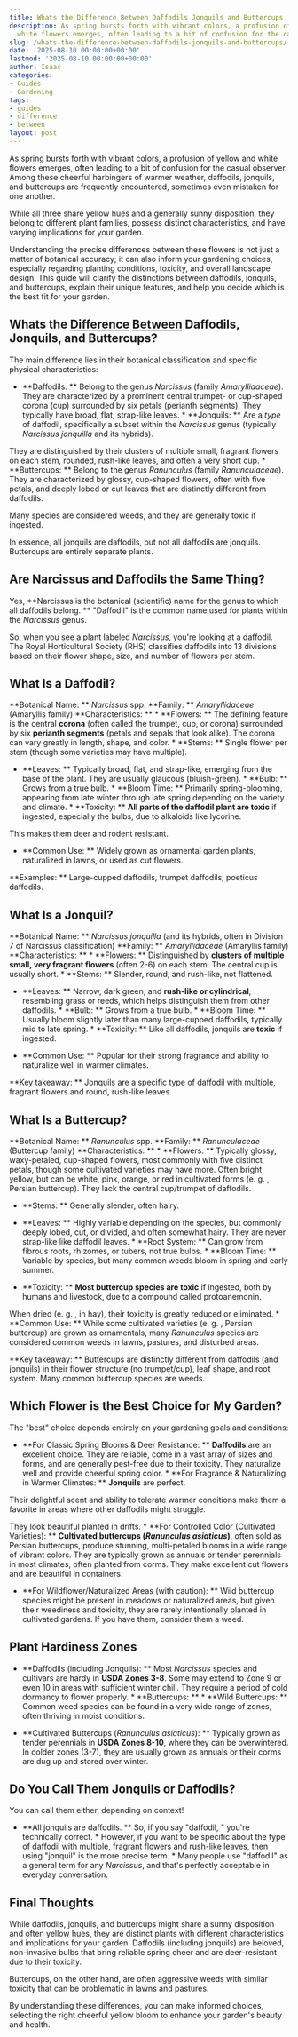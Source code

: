 ```yaml
---
title: Whats the Difference Between Daffodils Jonquils and Buttercups
description: As spring bursts forth with vibrant colors, a profusion of yellow and
  white flowers emerges, often leading to a bit of confusion for the casual observer.
slug: /whats-the-difference-between-daffodils-jonquils-and-buttercups/
date: '2025-08-10 00:00:00+00:00'
lastmod: '2025-08-10 00:00:00+00:00'
author: Isaac
categories:
- Guides
- Gardening
tags:
- guides
- difference
- between
layout: post
---
```

As spring bursts forth with vibrant colors, a profusion of yellow and white flowers emerges, often leading to a bit of confusion for the casual observer. Among these cheerful harbingers of warmer weather, daffodils, jonquils, and buttercups are frequently encountered, sometimes even mistaken for one another.

While all three share yellow hues and a generally sunny disposition, they belong to different plant families, possess distinct characteristics, and have varying implications for your garden.

Understanding the precise differences between these flowers is not just a matter of botanical accuracy; it can also inform your gardening choices, especially regarding planting conditions, toxicity, and overall landscape design. This guide will clarify the distinctions between daffodils, jonquils, and buttercups, explain their unique features, and help you decide which is the best fit for your garden.

## Whats the [Difference](https://pestpolicy.com/difference-between-a-bee-and-a-wasps-nest/) [Between](https://pestpolicy.com/difference-between-ceiling-paint-and-wall-paint/) Daffodils, Jonquils, and Buttercups?

The main difference lies in their botanical classification and specific physical characteristics:

* **Daffodils: ** Belong to the genus *Narcissus* (family *Amaryllidaceae*). They are characterized by a prominent central trumpet- or cup-shaped corona (cup) surrounded by six petals (perianth segments). They typically have broad, flat, strap-like leaves. * **Jonquils: ** Are a *type* of daffodil, specifically a subset within the *Narcissus* genus (typically *Narcissus jonquilla* and its hybrids).

They are distinguished by their clusters of multiple small, fragrant flowers on each stem, rounded, rush-like leaves, and often a very short cup. * **Buttercups: ** Belong to the genus *Ranunculus* (family *Ranunculaceae*). They are characterized by glossy, cup-shaped flowers, often with five petals, and deeply lobed or cut leaves that are distinctly different from daffodils.

Many species are considered weeds, and they are generally toxic if ingested.

In essence, all jonquils are daffodils, but not all daffodils are jonquils. Buttercups are entirely separate plants.

##  Are Narcissus and Daffodils the Same Thing?

Yes, **Narcissus is the botanical (scientific) name for the genus to which all daffodils belong. ** "Daffodil" is the common name used for plants within the *Narcissus* genus.

So, when you see a plant labeled *Narcissus*, you're looking at a daffodil. The Royal Horticultural Society (RHS) classifies daffodils into 13 divisions based on their flower shape, size, and number of flowers per stem.

##  What Is a Daffodil?

**Botanical Name: ** *Narcissus* spp. **Family: ** *Amaryllidaceae* (Amaryllis family) **Characteristics: ** * **Flowers: ** The defining feature is the central **corona** (often called the trumpet, cup, or corona) surrounded by six **perianth segments** (petals and sepals that look alike). The corona can vary greatly in length, shape, and color. * **Stems: ** Single flower per stem (though some varieties may have multiple).

* **Leaves: ** Typically broad, flat, and strap-like, emerging from the base of the plant. They are usually glaucous (bluish-green). * **Bulb: ** Grows from a true bulb. * **Bloom Time: ** Primarily spring-blooming, appearing from late winter through late spring depending on the variety and climate. * **Toxicity: ** **All parts of the daffodil plant are toxic** if ingested, especially the bulbs, due to alkaloids like lycorine.

This makes them deer and rodent resistant.

* **Common Use: ** Widely grown as ornamental garden plants, naturalized in lawns, or used as cut flowers.

**Examples: ** Large-cupped daffodils, trumpet daffodils, poeticus daffodils.

##  What Is a Jonquil?

**Botanical Name: ** *Narcissus jonquilla* (and its hybrids, often in Division 7 of Narcissus classification) **Family: ** *Amaryllidaceae* (Amaryllis family) **Characteristics: ** * **Flowers: ** Distinguished by **clusters of multiple small, very fragrant flowers** (often 2-6) on each stem. The central cup is usually short. * **Stems: ** Slender, round, and rush-like, not flattened.

* **Leaves: ** Narrow, dark green, and **rush-like or cylindrical**, resembling grass or reeds, which helps distinguish them from other daffodils. * **Bulb: ** Grows from a true bulb. * **Bloom Time: ** Usually bloom slightly later than many large-cupped daffodils, typically mid to late spring. * **Toxicity: ** Like all daffodils, jonquils are **toxic** if ingested.

* **Common Use: ** Popular for their strong fragrance and ability to naturalize well in warmer climates.

**Key takeaway: ** Jonquils are a specific type of daffodil with multiple, fragrant flowers and round, rush-like leaves.

##  What Is a Buttercup?

**Botanical Name: ** *Ranunculus* spp. **Family: ** *Ranunculaceae* (Buttercup family) **Characteristics: ** * **Flowers: ** Typically glossy, waxy-petaled, cup-shaped flowers, most commonly with five distinct petals, though some cultivated varieties may have more. Often bright yellow, but can be white, pink, orange, or red in cultivated forms (e. g. , Persian buttercup). They lack the central cup/trumpet of daffodils.

* **Stems: ** Generally slender, often hairy.

* **Leaves: ** Highly variable depending on the species, but commonly deeply lobed, cut, or divided, and often somewhat hairy. They are never strap-like like daffodil leaves. * **Root System: ** Can grow from fibrous roots, rhizomes, or tubers, not true bulbs. * **Bloom Time: ** Variable by species, but many common weeds bloom in spring and early summer.

* **Toxicity: ** **Most buttercup species are toxic** if ingested, both by humans and livestock, due to a compound called protoanemonin.

When dried (e. g. , in hay), their toxicity is greatly reduced or eliminated. * **Common Use: ** While some cultivated varieties (e. g. , Persian buttercup) are grown as ornamentals, many *Ranunculus* species are considered common weeds in lawns, pastures, and disturbed areas.

**Key takeaway: ** Buttercups are distinctly different from daffodils (and jonquils) in their flower structure (no trumpet/cup), leaf shape, and root system. Many common buttercup species are weeds.

##  Which Flower is the Best Choice for My Garden?

The "best" choice depends entirely on your gardening goals and conditions:

* **For Classic Spring Blooms & Deer Resistance: ** **Daffodils** are an excellent choice. They are reliable, come in a vast array of sizes and forms, and are generally pest-free due to their toxicity. They naturalize well and provide cheerful spring color. * **For Fragrance & Naturalizing in Warmer Climates: ** **Jonquils** are perfect.

Their delightful scent and ability to tolerate warmer conditions make them a favorite in areas where other daffodils might struggle.

They look beautiful planted in drifts. * **For Controlled Color (Cultivated Varieties): ** **Cultivated buttercups (*Ranunculus asiaticus*)**, often sold as Persian buttercups, produce stunning, multi-petaled blooms in a wide range of vibrant colors. They are typically grown as annuals or tender perennials in most climates, often planted from corms. They make excellent cut flowers and are beautiful in containers.

* **For Wildflower/Naturalized Areas (with caution): ** Wild buttercup species might be present in meadows or naturalized areas, but given their weediness and toxicity, they are rarely intentionally planted in cultivated gardens. If you have them, consider them a weed.

##  Plant Hardiness Zones

* **Daffodils (including Jonquils): ** Most *Narcissus* species and cultivars are hardy in **USDA Zones 3-8**. Some may extend to Zone 9 or even 10 in areas with sufficient winter chill. They require a period of cold dormancy to flower properly. * **Buttercups: ** * **Wild Buttercups: ** Common weed species can be found in a very wide range of zones, often thriving in moist conditions.

* **Cultivated Buttercups (*Ranunculus asiaticus*): ** Typically grown as tender perennials in **USDA Zones 8-10**, where they can be overwintered. In colder zones (3-7), they are usually grown as annuals or their corms are dug up and stored over winter.

##  Do You Call Them Jonquils or Daffodils?

You can call them either, depending on context!

* **All jonquils are daffodils. ** So, if you say "daffodil, " you're technically correct. * However, if you want to be specific about the type of daffodil with multiple, fragrant flowers and rush-like leaves, then using "jonquil" is the more precise term. * Many people use "daffodil" as a general term for any *Narcissus*, and that's perfectly acceptable in everyday conversation.

##  Final Thoughts

While daffodils, jonquils, and buttercups might share a sunny disposition and often yellow hues, they are distinct plants with different characteristics and implications for your garden. Daffodils (including jonquils) are beloved, non-invasive bulbs that bring reliable spring cheer and are deer-resistant due to their toxicity.

Buttercups, on the other hand, are often aggressive weeds with similar toxicity that can be problematic in lawns and pastures.

By understanding these differences, you can make informed choices, selecting the right cheerful yellow bloom to enhance your garden's beauty and health.